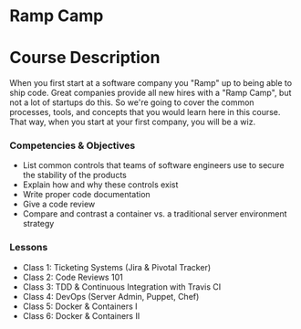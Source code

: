 # Ramp Camp

# Course Description

When you first start at a software company you "Ramp" up to being able to ship code. Great companies provide all new hires with a "Ramp Camp", but not a lot of startups do this. So we're going to cover the common processes, tools, and concepts that you would learn here in this course. That way, when you start at your first company, you will be a wiz.

### Competencies & Objectives
* List common controls that teams of software engineers use to secure the stability of the products
* Explain how and why these controls exist
* Write proper code documentation
* Give a code review
* Compare and contrast a container vs. a traditional server environment strategy

### Lessons
* Class 1: Ticketing Systems (Jira & Pivotal Tracker)
* Class 2: Code Reviews 101
* Class 3: TDD & Continuous Integration with Travis CI
* Class 4: DevOps (Server Admin, Puppet, Chef)
* Class 5: Docker & Containers I
* Class 6: Docker & Containers II
